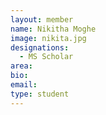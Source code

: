 ```yaml
---
layout: member
name: Nikitha Moghe
image: nikita.jpg
designations: 
  - MS Scholar
area:
bio:
email:
type: student
---
```

